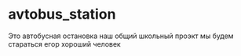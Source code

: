 # avtobus_station
Это автобусная остановка наш общий школьный проэкт
мы будем стараться
егор хороший человек